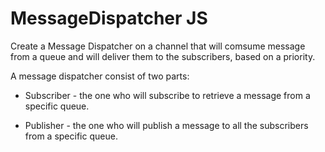 # MessageDispatcher JS

Create a Message Dispatcher on a channel that will comsume message from a queue and will deliver them to the subscribers, based on a priority.

A message dispatcher consist of two parts:

- Subscriber - the one who will subscribe to retrieve a message from a specific queue.

- Publisher - the one who will publish a message to all the subscribers from a specific queue.